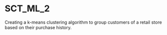 # SCT_ML_2
Creating a k-means clustering algorithm to group customers of a retail store based on their purchase history.
